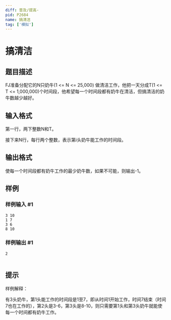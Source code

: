 ```yaml
---
diff: 普及/提高-
pid: P2684
name: 搞清洁
tag: ['模拟']
---
```

# 搞清洁
## 题目描述

FJ准备分配它的N只奶牛(1 <= N <= 25,000) 做清洁工作，他把一天分成T(1 <= T <= 1,000,000)个时间段，他希望每一个时间段都有奶牛在清洁，但搞清洁的奶牛数越少越好。

## 输入格式

第一行，两下整数N和T。

接下来N行，每行两个整数，表示第i头奶牛能工作的时间段。

## 输出格式

使每一个时间段都有奶牛工作的最少奶牛数，如果不可能，则输出-1。

## 样例

### 样例输入 #1
```
3 10
1 7
3 6
8 10

```
### 样例输出 #1
```
2


```
## 提示

样例解释：

有3头奶牛，第1头能工作的时间段是1至7，即从时间1开始工作，时间7结束（时间7也在工作的），第2头是3-6，第3头是8-10，则只需要第1头和第3头奶牛就能使每一个时间都有奶牛工作。


